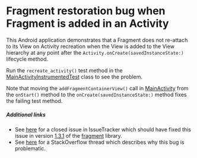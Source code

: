 # Fragment restoration bug when Fragment is added in an Activity

This Android application demonstrates that a Fragment does not re-attach to its View on Activity recreation when the View is added to the View hierarchy at any point after the `Activity.onCreate(savedInstanceState:)` lifecycle method.

Run the `recreate_activity()` test method in the [MainActivityInstrumentedTest](src/androidTest/java/com/tazkiyatech/app/MainActivityInstrumentedTest.kt) class to see the problem.

Note that moving the `addFragmentContainerView()` call in [MainActivity](src/main/java/com/tazkiyatech/app/MainActivity.kt) from the `onStart()` method to the `onCreate(savedInstanceState:)` method fixes the failing test method.

##### Additional links

* See [here](https://issuetracker.google.com/issues/180538371) for a closed issue in IssueTracker which should have fixed this issue in version [1.3.1](https://developer.android.com/jetpack/androidx/releases/fragment#1.3.1) of the [fragment](https://developer.android.com/jetpack/androidx/releases/fragment) library.
* See [here](https://stackoverflow.com/questions/67322220/) for a StackOverflow thread which describes why this bug is problematic.
